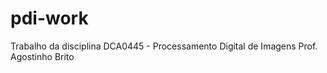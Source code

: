 # pdi-work
Trabalho da disciplina DCA0445 - Processamento Digital de Imagens Prof. Agostinho Brito

